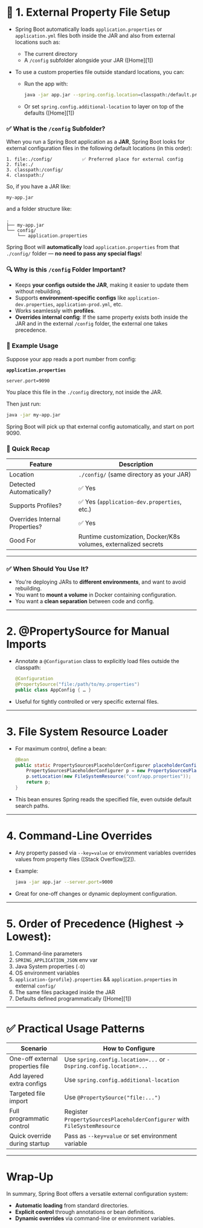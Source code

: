 # 📂 1. External Property File Setup

* Spring Boot automatically loads `application.properties` or `application.yml` files both inside the JAR and also from external locations such as:

  * The current directory
  * A `/config` subfolder alongside your JAR ([Home][1])
* To use a custom properties file outside standard locations, you can:

  * Run the app with:

    ```bash
    java -jar app.jar --spring.config.location=classpath:/default.properties,file:./custom-config/
    ```
  * Or set `spring.config.additional-location` to layer on top of the defaults ([Home][1])
 
### ✅ What is the `/config` Subfolder?

When you run a Spring Boot application as a **JAR**, Spring Boot looks for external configuration files in the following default locations (in this order):

```
1. file:./config/           ✅ Preferred place for external config
2. file:./
3. classpath:/config/
4. classpath:/
```

So, if you have a JAR like:

```
my-app.jar
```

and a folder structure like:

```
.
├── my-app.jar
└── config/
    └── application.properties
```

Spring Boot will **automatically** load `application.properties` from that `./config/` folder — **no need to pass any special flags**!

### 🔍 Why is this `/config` Folder Important?

* Keeps **your configs outside the JAR**, making it easier to update them without rebuilding.
* Supports **environment-specific configs** like `application-dev.properties`, `application-prod.yml`, etc.
* Works seamlessly with **profiles**.
* **Overrides internal config**: If the same property exists both inside the JAR and in the external `/config` folder, the external one takes precedence.

### 📌 Example Usage

Suppose your app reads a port number from config:

**`application.properties`**

```properties
server.port=9090
```

You place this file in the `./config` directory, not inside the JAR.

Then just run:

```bash
java -jar my-app.jar
```

Spring Boot will pick up that external config automatically, and start on port 9090.

### 🧠 Quick Recap

| Feature                        | Description                                                     |
| ------------------------------ | --------------------------------------------------------------- |
| Location                       | `./config/` (same directory as your JAR)                        |
| Detected Automatically?        | ✅ Yes                                                           |
| Supports Profiles?             | ✅ Yes (`application-dev.properties`, etc.)                      |
| Overrides Internal Properties? | ✅ Yes                                                           |
| Good For                       | Runtime customization, Docker/K8s volumes, externalized secrets |

---

### ✅ When Should You Use It?

* You're deploying JARs to **different environments**, and want to avoid rebuilding.
* You want to **mount a volume** in Docker containing configuration.
* You want a **clean separation** between code and config.


---

# 2. @PropertySource for Manual Imports

* Annotate a `@Configuration` class to explicitly load files outside the classpath:

  ```java
  @Configuration
  @PropertySource("file:/path/to/my.properties")
  public class AppConfig { … }
  ```
* Useful for tightly controlled or very specific external files.

---

# 3. File System Resource Loader

* For maximum control, define a bean:

  ```java
  @Bean
  public static PropertySourcesPlaceholderConfigurer placeholderConfigurer() {
      PropertySourcesPlaceholderConfigurer p = new PropertySourcesPlaceholderConfigurer();
      p.setLocation(new FileSystemResource("conf/app.properties"));
      return p;
  }
  ```
* This bean ensures Spring reads the specified file, even outside default search paths.

---

# 4. Command-Line Overrides

* Any property passed via `--key=value` or environment variables overrides values from property files ([Stack Overflow][2]).
* Example:

  ```bash
  java -jar app.jar --server.port=9000
  ```
* Great for one-off changes or dynamic deployment configuration.

---

# 5. Order of Precedence (Highest → Lowest):

1. Command-line parameters
2. `SPRING_APPLICATION_JSON` env var
3. Java System properties (`-D`)
4. OS environment variables
5. `application-{profile}.properties` && `application.properties` in external `config/`
6. The same files packaged inside the JAR
7. Defaults defined programmatically ([Home][1])

---

# ✅ Practical Usage Patterns

| Scenario                         | How to Configure                                                          |
| -------------------------------- | ------------------------------------------------------------------------- |
| One-off external properties file | Use `spring.config.location=...` or `-Dspring.config.location=...`        |
| Add layered extra configs        | Use `spring.config.additional-location`                                   |
| Targeted file import             | Use `@PropertySource("file:...")`                                         |
| Full programmatic control        | Register `PropertySourcesPlaceholderConfigurer` with `FileSystemResource` |
| Quick override during startup    | Pass as `--key=value` or set environment variable                         |

---

# Wrap-Up

In summary, Spring Boot offers a versatile external configuration system:

* **Automatic loading** from standard directories.
* **Explicit control** through annotations or bean definitions.
* **Dynamic overrides** via command-line or environment variables.

